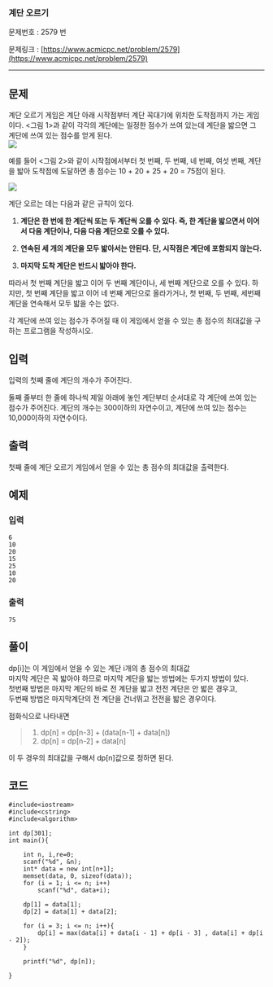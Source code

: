 ### 계단 오르기 ###

문제번호 : 2579 번

문제링크 : [https://www.acmicpc.net/problem/2579](https://www.acmicpc.net/problem/2579)

----------

## 문제 ##

계단 오르기 게임은 계단 아래 시작점부터 계단 꼭대기에 위치한 도착점까지 가는 게임이다. <그림 1>과 같이 각각의 계단에는 일정한 점수가 쓰여 있는데 계단을 밟으면 그 계단에 쓰여 있는 점수를 얻게 된다.  
![](https://www.acmicpc.net/upload/images/k64or2GOK1vmpEig7Ud.png)

예를 들어 <그림 2>와 같이 시작점에서부터 첫 번째, 두 번째, 네 번째, 여섯 번째, 계단을 밟아 도착점에 도달하면 총 점수는 10 + 20 + 25 + 20 = 75점이 된다.

![](https://www.acmicpc.net/upload/images/f62omMF2kQYD5rDct.png)

계단 오르는 데는 다음과 같은 규칙이 있다.

1. **계단은 한 번에 한 계단씩 또는 두 계단씩 오를 수 있다. 즉, 한 계단을 밟으면서 이어서 다음 계단이나, 다음 다음 계단으로 오를 수 있다.**

2. **연속된 세 개의 계단을 모두 밟아서는 안된다. 단, 시작점은 계단에 포함되지 않는다.**

3. **마지막 도착 계단은 반드시 밟아야 한다.**

따라서 첫 번째 계단을 밟고 이어 두 번째 계단이나, 세 번째 계단으로 오를 수 있다. 하지만, 첫 번째 계단을 밟고 이어 네 번째 계단으로 올라가거나, 첫 번째, 두 번째, 세번째 계단을 연속해서 모두 밟을 수는 없다.

각 계단에 쓰여 있는 점수가 주어질 때 이 게임에서 얻을 수 있는 총 점수의 최대값을 구하는 프로그램을 작성하시오.




## 입력 ##

입력의 첫째 줄에 계단의 개수가 주어진다.

둘째 줄부터 한 줄에 하나씩 제일 아래에 놓인 계단부터 순서대로 각 계단에 쓰여 있는 점수가 주어진다. 계단의 개수는 300이하의 자연수이고, 계단에 쓰여 있는 점수는 10,000이하의 자연수이다.

## 출력 ##

첫째 줄에 계단 오르기 게임에서 얻을 수 있는 총 점수의 최대값을 출력한다.

## 예제 ##
### 입력 ###
	
	6
	10
	20
	15
	25
	10
	20


### 출력 ###

	75


## 풀이 ##
dp[i]는  이 게임에서 얻을 수 있는 계단 i개의 총 점수의 최대값  
마지막 계단은 꼭 밟아야 하므로 마지막 계단을 밟는 방법에는 두가지 방법이 있다.  
 첫번째 방법은 마지막 계단의 바로 전 계단을 밟고 전전 계단은 안 밟은 경우고,  
두번째 방법은 마지막계단의 전 계단을 건너뛰고 전전을 밟은 경우이다.  

 점화식으로 나타내면   
> 1.  dp[n] = dp[n-3] + (data[n-1] + data[n])  
> 2.  dp[n] = dp[n-2] + data[n]  
  
이 두 경우의 최대값을 구해서 dp[n]값으로 정하면 된다. 

## 코드 ##
		
	#include<iostream>
	#include<cstring>
	#include<algorithm>

	int dp[301];
	int main(){
	
		int n, i,re=0;
		scanf("%d", &n);
		int* data = new int[n+1];
		memset(data, 0, sizeof(data));
		for (i = 1; i <= n; i++)
			scanf("%d", data+i);
	
		dp[1] = data[1];
		dp[2] = data[1] + data[2];

		for (i = 3; i <= n; i++){
			dp[i] = max(data[i] + data[i - 1] + dp[i - 3] , data[i] + dp[i - 2]);
		}
	
		printf("%d", dp[n]);
	
	}
